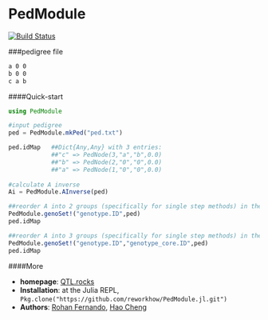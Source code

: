 # PedModule

[![Build Status](https://travis-ci.org/reworkhow/PedModule.jl.svg?branch=master)](https://travis-ci.org/reworkhow/PedModule.jl)

###pedigree file

```bash
a 0 0
b 0 0
c a b
```

####Quick-start

```Julia
using PedModule

#input pedigree
ped = PedModule.mkPed("ped.txt")

ped.idMap   ##Dict{Any,Any} with 3 entries:
            ##"c" => PedNode(3,"a","b",0.0)
            ##"b" => PedNode(2,"0","0",0.0)
            ##"a" => PedNode(1,"0","0",0.0)
            
#calculate A inverse
Ai = PedModule.AInverse(ped)

##reorder A into 2 groups (specifically for single step methods) in the order [others,genotype.ID]
PedModule.genoSet!("genotype.ID",ped)
ped.idMap

##reorder A into 3 groups (specifically for single step methods) in the order [others,genotype_core.ID,genotype.ID-genotype_core.ID]
PedModule.genoSet!("genotype.ID","genotype_core.ID",ped)
ped.idMap
```

####More

* **homepage**: [QTL.rocks](http://QTL.rocks)
* **Installation**: at the Julia REPL, `Pkg.clone("https://github.com/reworkhow/PedModule.jl.git")`
* **Authors**: [Rohan Fernando](http://www.ans.iastate.edu/faculty/index.php?id=rohan), [Hao Cheng](http://reworkhow.github.io)
